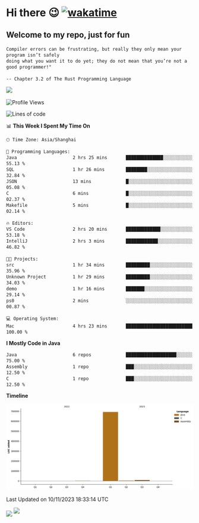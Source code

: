 # Hi there 😉 [![wakatime](https://wakatime.com/badge/user/b06f1799-d59e-4d93-be43-644d6ec7f0fc.svg)](https://wakatime.com/@b06f1799-d59e-4d93-be43-644d6ec7f0fc)
## Welcome to my repo, just for fun
```
Compiler errors can be frustrating, but really they only mean your program isn’t safely 
doing what you want it to do yet; they do not mean that you’re not a good programmer!"
    
-- Chapter 3.2 of The Rust Programming Language 
```

![](https://github-readme-stats.vercel.app/api/wakatime?username=蓝海&api_domain=wakapi.dev&bg_color=1A202C&title_color=2F855A&icon_color=2F855A&text_color=ffffff&custom_title=Wakapi%20Week%20Stats&layout=compact)
<!--START_SECTION:waka-->
![Profile Views](http://img.shields.io/badge/Profile%20Views-0-blue)

![Lines of code](https://img.shields.io/badge/From%20Hello%20World%20I%27ve%20Written-705.2%20thousand%20lines%20of%20code-blue)

📊 **This Week I Spent My Time On** 

```text
🕑︎ Time Zone: Asia/Shanghai

💬 Programming Languages: 
Java                     2 hrs 25 mins       ██████████████░░░░░░░░░░░   55.13 % 
SQL                      1 hr 26 mins        ████████░░░░░░░░░░░░░░░░░   32.84 % 
JSON                     13 mins             █░░░░░░░░░░░░░░░░░░░░░░░░   05.08 % 
C                        6 mins              █░░░░░░░░░░░░░░░░░░░░░░░░   02.37 % 
Makefile                 5 mins              █░░░░░░░░░░░░░░░░░░░░░░░░   02.14 % 

🔥 Editors: 
VS Code                  2 hrs 20 mins       █████████████░░░░░░░░░░░░   53.18 % 
IntelliJ                 2 hrs 3 mins        ████████████░░░░░░░░░░░░░   46.82 % 

🐱‍💻 Projects: 
src                      1 hr 34 mins        █████████░░░░░░░░░░░░░░░░   35.96 % 
Unknown Project          1 hr 29 mins        █████████░░░░░░░░░░░░░░░░   34.03 % 
demo                     1 hr 16 mins        ███████░░░░░░░░░░░░░░░░░░   29.14 % 
ps0                      2 mins              ░░░░░░░░░░░░░░░░░░░░░░░░░   00.87 % 

💻 Operating System: 
Mac                      4 hrs 23 mins       █████████████████████████   100.00 % 
```

**I Mostly Code in Java** 

```text
Java                     6 repos             ███████████████████░░░░░░   75.00 % 
Assembly                 1 repo              ███░░░░░░░░░░░░░░░░░░░░░░   12.50 % 
C                        1 repo              ███░░░░░░░░░░░░░░░░░░░░░░   12.50 % 
```



**Timeline**

![Lines of Code chart](https://raw.githubusercontent.com/EnzoGuang/EnzoGuang/master/assets/bar_graph.png)


 Last Updated on 10/11/2023 18:33:14 UTC
<!--END_SECTION:waka--><img align="middle" src="https://github-readme-stats.vercel.app/api?username=EnzoGuang">
<img aligh="center" src="https://github-readme-stats.vercel.app/api/top-langs/?username=EnzoGuang&layout=compact">

